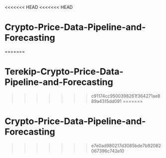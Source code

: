 <<<<<<< HEAD
<<<<<<< HEAD
# Crypto-Price-Data-Pipeline-and-Forecasting
=======
# Terekip-Crypto-Price-Data-Pipeline-and-Forecasting
>>>>>>> c91174cc9500398261f364271ae889a4315dd091
=======
# Crypto-Price-Data-Pipeline-and-Forecasting
>>>>>>> e7e0ad980217d3085bde7b92082067396c742e10
